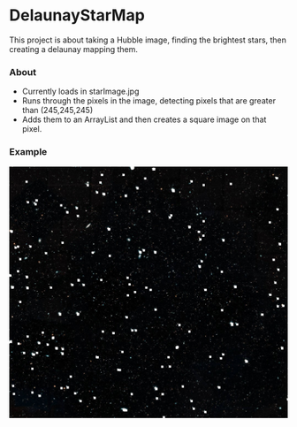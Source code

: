 # DelaunayStarMap
This project is about taking a Hubble image, finding the brightest stars, then creating a delaunay mapping them.

### About
- Currently loads in starImage.jpg
- Runs through the pixels in the image, detecting pixels that are greater than (245,245,245)
- Adds them to an ArrayList and then creates a square image on that pixel.

### Example

![alt text](https://github.com/Dkaban/DelaunayStarMap/blob/master/DelaunayStarMap.jpg?raw=true)
